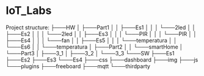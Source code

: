 # IoT_Labs
Project structure:
├───HW
│   ├───Part1
│   │   ├───Es1
│   │   │   └───2led
│   │   ├───Es2
│   │   │   └───2led
│   │   ├───Es3
│   │   │   └───PIR
│   │   │       └───PIR
│   │   ├───Es4
│   │   │   └───fan
│   │   ├───Es5
│   │   │   └───temperatura
│   │   └───Es6
│   │       └───temperatura
│   ├───Part2
│   │   └───smartHome
│   └───Part3
│       ├───3_1
│       ├───3_2
│       └───3_3
└───SW
    ├───Es1
    ├───Es2
    ├───Es3
    └───Es4
        ├───css
        ├───dashboard
        ├───img
        ├───js
        └───plugins
            ├───freeboard
            ├───mqtt
            └───thirdparty
